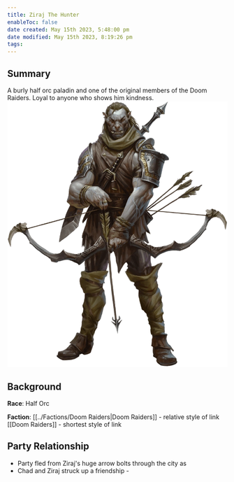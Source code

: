 ```yaml
---
title: Ziraj The Hunter
enableToc: false
date created: May 15th 2023, 5:48:00 pm
date modified: May 15th 2023, 8:19:26 pm
tags: 
---
```

## Summary
A burly half orc paladin and one of the original members of the Doom Raiders. Loyal to anyone who shows him kindness.
![ziraj](../attachments/Ziraj.png)

## Background
**Race**: Half Orc

**Faction**: [[../Factions/Doom Raiders|Doom Raiders]] - relative style of link
[[Doom Raiders]] - shortest style of link

## Party Relationship
- Party fled from Ziraj's huge arrow bolts through the city as
- Chad and Ziraj struck up a friendship -

